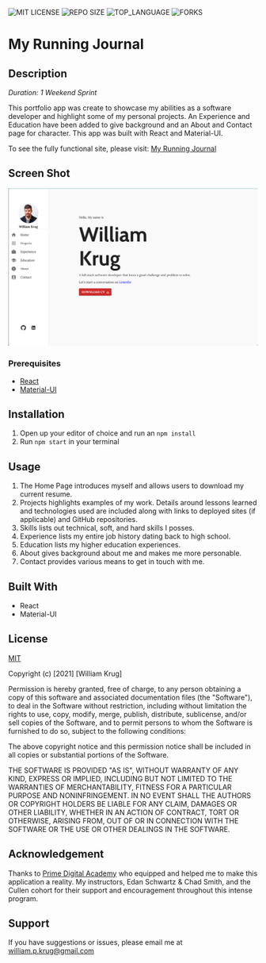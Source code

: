 ![MIT LICENSE](https://img.shields.io/github/license/William-Krug/william-krug-portfolio.svg?style=flat-square)
![REPO SIZE](https://img.shields.io/github/repo-size/William-Krug/william-krug-portfolio.svg?style=flat-square)
![TOP_LANGUAGE](https://img.shields.io/github/languages/top/William-Krug/william-krug-portfolio.svg?style=flat-square)
![FORKS](https://img.shields.io/github/forks/William-Krug/william-krug-portfolio.svg?style=social)

# My Running Journal

## Description

_Duration: 1 Weekend Sprint_

This portfolio app was create to showcase my abilities as a software developer and highlight some of my personal projects. An Experience and Education have been added to give background and an About and Contact page for character. This app was built with React and Material-UI.

To see the fully functional site, please visit: [My Running Journal](https://william-krug-portfolio.herokuapp.com/#/home)

## Screen Shot

![Home Page](https://github.com/William-Krug/william-krug-portfolio/blob/master/src/components/images/homepage.png)

### Prerequisites

- [React](https://reactjs.org/)
- [Material-UI](https://material-ui.com/)

## Installation

1. Open up your editor of choice and run an `npm install`
2. Run `npm start` in your terminal

## Usage

1. The Home Page introduces myself and allows users to download my current resume.
2. Projects highlights examples of my work. Details around lessons learned and technologies used are included along with links to deployed sites (if applicable) and GitHub repositories.
3. Skills lists out technical, soft, and hard skills I posses.
4. Experience lists my entire job history dating back to high school.
5. Education lists my higher education experiences.
6. About gives background about me and makes me more personable.
7. Contact provides various means to get in touch with me.

## Built With

- React
- Material-UI

## License

[MIT](https://choosealicense.com/licenses/mit/)

Copyright (c) [2021] [William Krug]

Permission is hereby granted, free of charge, to any person obtaining a copy
of this software and associated documentation files (the "Software"), to deal
in the Software without restriction, including without limitation the rights
to use, copy, modify, merge, publish, distribute, sublicense, and/or sell
copies of the Software, and to permit persons to whom the Software is
furnished to do so, subject to the following conditions:

The above copyright notice and this permission notice shall be included in all
copies or substantial portions of the Software.

THE SOFTWARE IS PROVIDED "AS IS", WITHOUT WARRANTY OF ANY KIND, EXPRESS OR
IMPLIED, INCLUDING BUT NOT LIMITED TO THE WARRANTIES OF MERCHANTABILITY,
FITNESS FOR A PARTICULAR PURPOSE AND NONINFRINGEMENT. IN NO EVENT SHALL THE
AUTHORS OR COPYRIGHT HOLDERS BE LIABLE FOR ANY CLAIM, DAMAGES OR OTHER
LIABILITY, WHETHER IN AN ACTION OF CONTRACT, TORT OR OTHERWISE, ARISING FROM,
OUT OF OR IN CONNECTION WITH THE SOFTWARE OR THE USE OR OTHER DEALINGS IN THE
SOFTWARE.

## Acknowledgement

Thanks to [Prime Digital Academy](www.primeacademy.io) who equipped and helped me to make this application a reality. My instructors, Edan Schwartz & Chad Smith, and the Cullen cohort for their support and encouragement throughout this intense program.

## Support

If you have suggestions or issues, please email me at [william.p.krug@gmail.com](william.p.krug@gmail.com)
